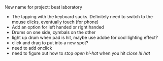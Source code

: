 New name for project: beat laboratory 


- The tapping with the keyboard sucks. Definitely need to switch to the mouse clicks, eventually touch (for phone)
- Add an option for left handed or right handed
- Drums on one side, cymbals on the other
- light up drum when pad is hit, maybe use adobe for cool lighting effect?
- click and drag to put into a new spot?
- need to add onclick
- need to figure out how to stop *open hi-hat* when you hit *close hi hat*
